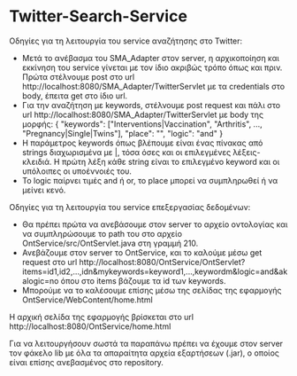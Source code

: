 # Twitter-Search-Service

Οδηγίες για τη λειτουργία του service αναζήτησης στο Twitter:
- Μετά το ανέβασμα του SMA_Adapter στον server, η αρχικοποίηση και εκκίνηση του service γίνεται με τον ίδιο ακριβώς τρόπο όπως και πριν. Πρώτα στέλνουμε post στο url http://localhost:8080/SMA_Adapter/TwitterServlet με τα credentials στο body, έπειτα get στο ίδιο url.
- Για την αναζήτηση με keywords, στέλνουμε post request και πάλι στο url http://localhost:8080/SMA_Adapter/TwitterServlet με body της μορφής:
{
  "keywords": ["Interventions|Vaccination", "Arthritis", ..., "Pregnancy|Single|Twins"],
  "place": "",
  "logic": "and"
}
- Η παράμετρος keywords όπως βλέπουμε είναι ένας πίνακας από strings διαχωρισμένα με |, τόσα όσες και οι επιλεγμένες λέξεις-κλειδιά. Η πρώτη λέξη κάθε string είναι το επιλεγμένο keyword και οι υπόλοιπες οι υποέννοιές του.
- Το logic παίρνει τιμές and ή or, το place μπορεί να συμπληρωθεί ή να μείνει κενό.

Οδηγίες για τη λειτουργία του service επεξεργασίας δεδομένων:
- Θα πρέπει πρώτα να ανεβάσουμε στον server το αρχείο οντολογίας και να συμπληρώσουμε το path του στο αρχείο OntService/src/OntServlet.java στη γραμμή 210.
- Ανεβάζουμε στον server το OntService, και το καλούμε μέσω get request στο url http://localhost:8080/OntService/OntServlet?items=id1,id2,...,idn&mykeywords=keyword1,...,keywordm&logic=and&akalogic=no
όπου στο items βάζουμε τα id των keywords.
- Μπορούμε να το καλέσουμε επίσης μέσω της σελίδας της εφαρμογής OntService/WebContent/home.html

Η αρχική σελίδα της εφαρμογής βρίσκεται στο url http://localhost:8080/OntService/home.html

Για να λειτουργήσουν σωστά τα παραπάνω πρέπει να έχουμε στον server τον φάκελο lib με όλα τα απαραίτητα αρχεία εξαρτήσεων (.jar), ο οποίος είναι επίσης ανεβασμένος στο repository.
